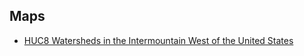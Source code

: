 ## Maps

- [HUC8 Watersheds in the Intermountain West of the United States](https://troutcasey.github.io/Maps/HUC8_IntermountainWest.html)
